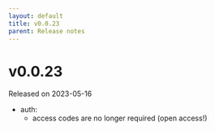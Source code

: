 ```yaml
---
layout: default
title: v0.0.23
parent: Release notes
---
```


<!-- markdownlint-disable title-case-style -->

# v0.0.23

Released on 2023-05-16

<!-- markdownlint-enable title-case-style -->

- auth:
  - access codes are no longer required (open access!)
